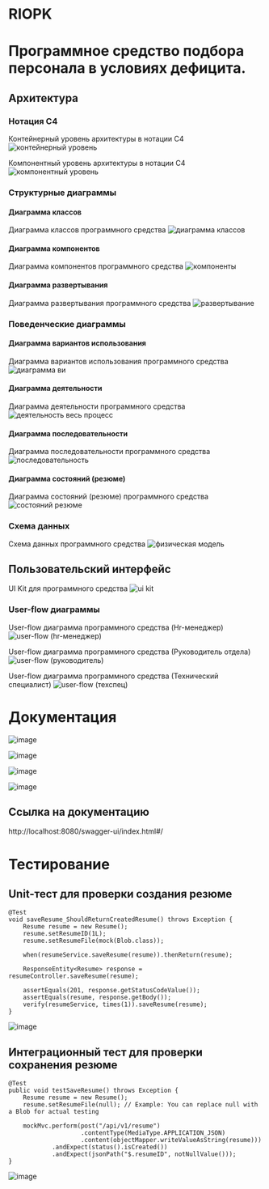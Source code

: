 # RIOPK
# Программное средство подбора персонала в условиях дефицита.

## Архитектура

### Нотация С4

Контейнерный уровень архитектуры в нотации С4
![контейнерный уровень](https://github.com/user-attachments/assets/2f26aa90-4e21-46e1-867d-852e94371621)


Компонентный уровень архитектуры в нотации С4
![компонентный уровень](https://github.com/user-attachments/assets/3d152296-9b1c-4838-a3bd-aa97e4f5a15c)

### Структурные диаграммы

#### Диаграмма классов

Диаграмма классов программного средства
![диаграмма классов](https://github.com/user-attachments/assets/ee0f1599-b5fb-4960-bcba-5b194ede6a0d)

#### Диаграмма компонентов

Диаграмма компонентов программного средства
![компоненты](https://github.com/user-attachments/assets/2f13492c-d15f-44d9-a587-40c4be312a2e)

#### Диаграмма развертывания

Диаграмма развертывания программного средства
![развертывание](https://github.com/user-attachments/assets/19c15713-291d-4495-b91e-cb943d514d2f)

### Поведенческие диаграммы

#### Диаграмма вариантов использования

Диаграмма вариантов использования программного средства
![диаграмма ви](https://github.com/user-attachments/assets/fd3a5fbb-f27a-4005-b3ff-20168bea5e7e)

#### Диаграмма деятельности

Диаграмма деятельности программного средства
![деятельность  весь процесс](https://github.com/user-attachments/assets/d96e3167-0721-44d7-a33c-f169d1c66c1b)

#### Диаграмма последовательности

Диаграмма последовательности программного средства
![последовательность](https://github.com/user-attachments/assets/7dbafab8-6bcc-4277-adaa-a7a7d5d4fc9c)

#### Диаграмма состояний (резюме)

Диаграмма состояний (резюме) программного средства
![состояний  резюме](https://github.com/user-attachments/assets/3f890cf0-8268-4dbb-9630-b6bbceb83c92)


### Схема данных

Схема данных программного средства
![физическая модель](https://github.com/user-attachments/assets/053c596d-c4b4-4aee-aba3-f9ad60430e00)


## Пользовательский интерфейс

UI Kit для программного средства 
![ui kit](https://github.com/user-attachments/assets/d6e4c41d-c6ef-4dc8-b5ee-086148b92cb2)

### User-flow диаграммы

User-flow диаграмма программного средства (Hr-менеджер)
![user-flow (hr-менеджер)](https://github.com/user-attachments/assets/6b9ebed4-f358-4e4a-b9ec-d99b956174a0)


User-flow диаграмма программного средства (Руководитель отдела)
![user-flow (руководитель)](https://github.com/user-attachments/assets/e51a35dc-ea9a-4168-aede-e873dcc49871)


User-flow диаграмма программного средства (Технический специалист)
![user-flow (техспец)](https://github.com/user-attachments/assets/a0b1e9b6-b7af-4647-9301-e51f6bdf1a51)

# Документация

![image](https://github.com/user-attachments/assets/15b6bf92-3c6a-4666-8f04-d6c9b206a638)

![image](https://github.com/user-attachments/assets/ee946775-dd2c-4a44-b515-b29b470c0ee5)

![image](https://github.com/user-attachments/assets/84ac28a5-8e28-4b61-969c-518ec3131009)

![image](https://github.com/user-attachments/assets/1613c9ab-facb-4281-8149-22baeefc55e2)

## Ссылка на документацию

http://localhost:8080/swagger-ui/index.html#/

# Тестирование

## Unit-тест для проверки создания резюме

    @Test
    void saveResume_ShouldReturnCreatedResume() throws Exception {
        Resume resume = new Resume();
        resume.setResumeID(1L);
        resume.setResumeFile(mock(Blob.class));

        when(resumeService.saveResume(resume)).thenReturn(resume);

        ResponseEntity<Resume> response = resumeController.saveResume(resume);

        assertEquals(201, response.getStatusCodeValue());
        assertEquals(resume, response.getBody());
        verify(resumeService, times(1)).saveResume(resume);
    }

![image](https://github.com/user-attachments/assets/e7c66479-bd76-4aa0-8fd6-a71ecf1fd763)

## Интеграционный тест для проверки сохранения резюме

    @Test
    public void testSaveResume() throws Exception {
        Resume resume = new Resume();
        resume.setResumeFile(null); // Example: You can replace null with a Blob for actual testing

        mockMvc.perform(post("/api/v1/resume")
                        .contentType(MediaType.APPLICATION_JSON)
                        .content(objectMapper.writeValueAsString(resume)))
                .andExpect(status().isCreated())
                .andExpect(jsonPath("$.resumeID", notNullValue()));
    }

![image](https://github.com/user-attachments/assets/eb7b4d64-b83e-488a-998d-684769b32403)

